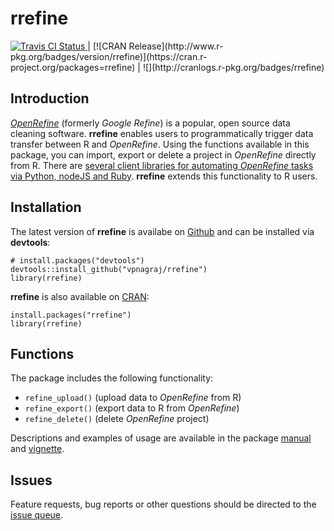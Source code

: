 # rrefine
<a href="https://travis-ci.org/vpnagraj/rrefine">
<img src="https://travis-ci.org/vpnagraj/rrefine.svg?branch=master" alt="Travis CI Status"></img>
</a> | [![CRAN Release](http://www.r-pkg.org/badges/version/rrefine)](https://cran.r-project.org/packages=rrefine) | ![](http://cranlogs.r-pkg.org/badges/rrefine)


## Introduction

[*OpenRefine*](http://openrefine.org/) (formerly *Google Refine*) is a popular, open source data cleaning software. **rrefine** enables users to programmatically trigger data transfer between R and *OpenRefine*. Using the functions available in this package, you can import, export or delete a project in *OpenRefine* directly from R. There are [several client libraries for automating *OpenRefine* tasks via Python, nodeJS and Ruby](https://github.com/OpenRefine/OpenRefine/wiki/Documentation-For-Developers#known-client-libraries-for-refine). **rrefine** extends this functionality to R users.

## Installation

The latest version of **rrefine** is availabe on [Github](https://github.com/vpnagraj/rrefine) and can be installed via **devtools**:

```
# install.packages("devtools")
devtools::install_github("vpnagraj/rrefine")
library(rrefine)
```

**rrefine** is also available on [CRAN](https://cran.r-project.org/web/packages/rrefine/index.html):

```
install.packages("rrefine")
library(rrefine)
```
## Functions

The package includes the following functionality:

- `refine_upload()` (upload data to *OpenRefine* from R)
- `refine_export()` (export data to R from *OpenRefine*)
- `refine_delete()` (delete *OpenRefine* project)

Descriptions and examples of usage are available in the package [manual](https://cran.r-project.org/web/packages/rrefine/rrefine.pdf) and [vignette](https://cran.r-project.org/web/packages/rrefine/vignettes/rrefine-vignette.html).

## Issues

Feature requests, bug reports or other questions should be directed to the [issue queue](https://github.com/vpnagraj/rrefine/issues). 
